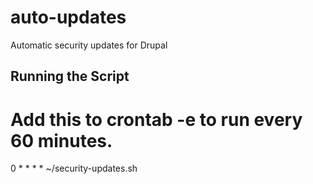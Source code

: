 # auto-updates
Automatic security updates for Drupal

Running the Script
------------------
# Add this to crontab -e to run every 60 minutes.
0 * * * * ~/security-updates.sh
